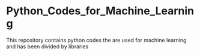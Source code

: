 # Python_Codes_for_Machine_Learning
This repository contains python codes the are used for machine learning and has been divided by libraries
